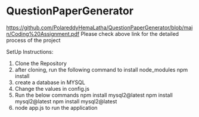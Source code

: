 # QuestionPaperGenerator

https://github.com/PolareddyHemaLatha/QuestionPaperGenerator/blob/main/Coding%20Assignment.pdf
Please check above link for the detailed process of the project

SetUp Instructions:
1. Clone the Repository
2. after cloning, run the following command to install node_modules npm install
3. create a database in MYSQL
4. Change the values in config.js
5. Run the below commands
   npm install mysql2@latest
   npm install mysql2@latest
   npm install mysql2@latest
6. node app.js to run the application

